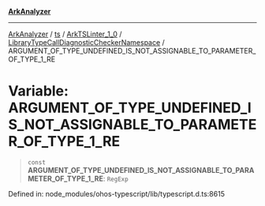 [**ArkAnalyzer**](../../../../../../../../README.md)

***

[ArkAnalyzer](../../../../../../../../globals.md) / [ts](../../../../../README.md) / [ArkTSLinter\_1\_0](../../../README.md) / [LibraryTypeCallDiagnosticCheckerNamespace](../README.md) / ARGUMENT\_OF\_TYPE\_UNDEFINED\_IS\_NOT\_ASSIGNABLE\_TO\_PARAMETER\_OF\_TYPE\_1\_RE

# Variable: ARGUMENT\_OF\_TYPE\_UNDEFINED\_IS\_NOT\_ASSIGNABLE\_TO\_PARAMETER\_OF\_TYPE\_1\_RE

> `const` **ARGUMENT\_OF\_TYPE\_UNDEFINED\_IS\_NOT\_ASSIGNABLE\_TO\_PARAMETER\_OF\_TYPE\_1\_RE**: `RegExp`

Defined in: node\_modules/ohos-typescript/lib/typescript.d.ts:8615
